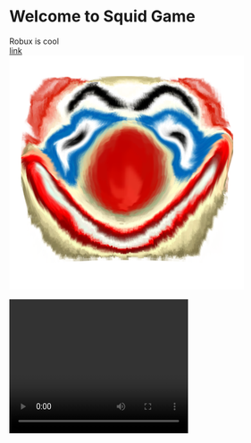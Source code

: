 # Welcome to Squid Game

Robux is cool  
[link](www.google.com)  
![hi](imgs/lol.png "nice")  
<div class="aside">
<video width="320" height="240" controls>
  <source src="vids/funny.mp4" type="video/mp4">
Your browser does not support the video tag.
</video>
</div>